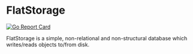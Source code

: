 # FlatStorage
[![Go Report Card](https://goreportcard.com/badge/github.com/infinytum/flatstorage)](https://goreportcard.com/report/github.com/infinytum/flatstorage)

FlatStorage is a simple, non-relational and non-structural database which writes/reads objects to/from disk.

